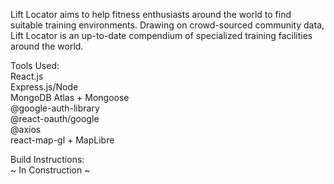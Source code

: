 Lift Locator aims to help fitness enthusiasts around the world to find suitable training environments. Drawing on crowd-sourced community data, Lift Locator is an up-to-date compendium of specialized training facilities around the world.

Tools Used:  
React.js  
Express.js/Node  
MongoDB Atlas + Mongoose  
@google-auth-library  
@react-oauth/google  
@axios  
react-map-gl + MapLibre  

Build Instructions:  
~ In Construction ~  
